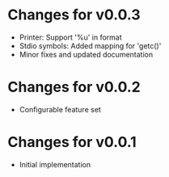 # Changes for v0.0.3

* Printer: Support '%u' in format
* Stdio symbols: Added mapping for 'getc()'
* Minor fixes and updated documentation

# Changes for v0.0.2

* Configurable feature set

# Changes for v0.0.1

* Initial implementation
